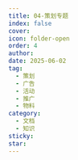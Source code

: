 ```yaml
---
title: 04-策划专题
index: false
cover: 
icon: folder-open
order: 4
author: 
date: 2025-06-02
tag:
  - 策划
  - 广告
  - 活动
  - 推广
  - 物料
category:
  - 文档
  - 知识
sticky: 
star: 
---
```


<Catalog />
